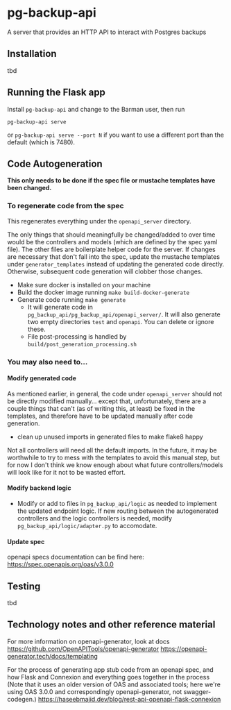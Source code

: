 # pg-backup-api
A server that provides an HTTP API to interact with Postgres backups

## Installation
tbd

## Running the Flask app

Install `pg-backup-api` and change to the Barman user, then run

`pg-backup-api serve` 

or `pg-backup-api serve --port N` if you want to use a different port than the default (which is 7480).

## Code Autogeneration

**This only needs to be done if the spec file or mustache templates have been changed.**

### To regenerate code from the spec

This regenerates everything under the `openapi_server` directory. 

The only things that should meaningfully be changed/added to over time would be the controllers and models (which are 
defined by the spec yaml file). The other files are boilerplate helper code for the server. If changes are necessary 
that don't fall into the spec, update the mustache templates under `generator_templates` instead of updating the 
generated code directly. Otherwise, subsequent code generation will clobber those changes.

- Make sure docker is installed on your machine
- Build the docker image running `make build-docker-generate`
- Generate code running `make generate`
  - It will generate code in `pg_backup_api/pg_backup_api/openapi_server/`. It will also generate two empty directories 
  `test` and `openapi`. You can delete or ignore these.
  - File post-processing is handled by `build/post_generation_processing.sh`

### You may also need to...

#### Modify generated code

As mentioned earlier, in general, the code under `openapi_server` should not be directly modified manually... except 
that, unfortunately, there are a couple things that can't (as of writing this, at least) be fixed in the templates, and 
therefore have to be updated manually after code generation. 

- clean up unused imports in generated files to make flake8 happy

Not all controllers will need all the default imports. In the future, it may be worthwhile to try to mess with the 
templates to avoid this manual step, but for now I don't think we know enough about what future controllers/models will 
look like for it not to be wasted effort.


#### Modify backend logic
- Modify or add to files in `pg_backup_api/logic` as needed to implement the updated endpoint logic.
If new routing between the autogenerated controllers and the logic controllers is needed, modify 
`pg_backup_api/logic/adapter.py` to accomodate.

#### Update spec
openapi specs documentation can be find here: https://spec.openapis.org/oas/v3.0.0

## Testing
tbd

## Technology notes and other reference material
For more information on openapi-generator, look at docs
https://github.com/OpenAPITools/openapi-generator
https://openapi-generator.tech/docs/templating

For the process of generating app stub code from an openapi spec, and how Flask and Connexion and everything goes 
together in the process (Note that it uses an older version of OAS and associated tools; here we're using OAS 3.0.0 and 
correspondingly openapi-generator, not swagger-codegen.) https://haseebmajid.dev/blog/rest-api-openapi-flask-connexion
